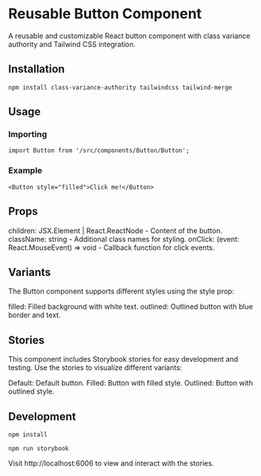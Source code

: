 # Reusable Button Component
A reusable and customizable React button component with class variance authority and Tailwind CSS integration.


## Installation

```
npm install class-variance-authority tailwindcss tailwind-merge

```

## Usage

### Importing

```
import Button from '/src/components/Button/Button';

```

### Example

```
<Button style="filled">Click me!</Button>

```

## Props
children: JSX.Element | React.ReactNode - Content of the button.
className: string - Additional class names for styling.
onClick: (event: React.MouseEvent<HTMLButtonElement>) => void - Callback function for click events.


## Variants

The Button component supports different styles using the style prop:

filled: Filled background with white text.
outlined: Outlined button with blue border and text.


## Stories

This component includes Storybook stories for easy development and testing. Use the stories to visualize different variants:

Default: Default button.
Filled: Button with filled style.
Outlined: Button with outlined style.


## Development

```
npm install

```

```
npm run storybook

```

Visit http://localhost:6006 to view and interact with the stories.


